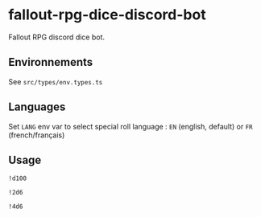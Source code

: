 # fallout-rpg-dice-discord-bot

Fallout RPG discord dice bot.

## Environnements
See `src/types/env.types.ts`

## Languages
Set `LANG` env var to select special roll language : `EN` (english, default) or `FR` (french/français)

## Usage
`!d100`

`!2d6`

`!4d6`